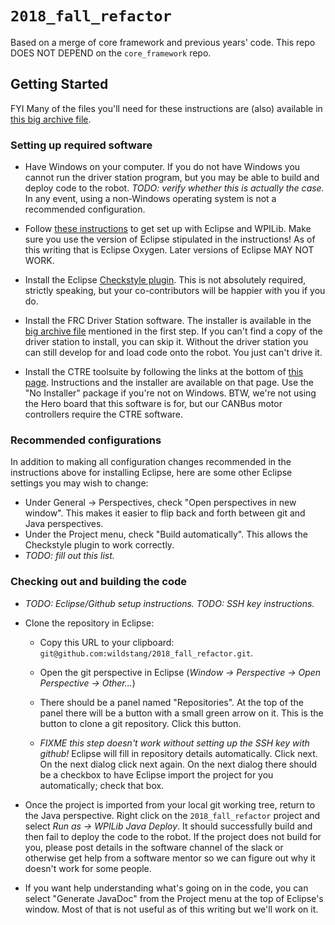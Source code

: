 # `2018_fall_refactor`
Based on a merge of core framework and previous years' code. This repo DOES NOT DEPEND on the `core_framework` repo.


## Getting Started
FYI Many of the files you'll need for these instructions are (also) available in [this big archive file](https://drive.google.com/file/d/1uvs3eQmzUT0qR6m5IIYKfawEX-y0o_qg/view?usp=sharing).

### Setting up required software
-   Have Windows on your computer. If you do not have Windows you cannot run the driver station program, but you may be able to build and deploy code to the robot. *TODO: verify whether this is actually the case.* In any event, using a non-Windows operating system is not a recommended configuration.


-   Follow [these instructions](http://wpilib.screenstepslive.com/s/4485) to get set up with Eclipse and WPILib. Make sure you use the version of Eclipse stipulated in the instructions! As of this writing that is Eclipse Oxygen. Later versions of Eclipse MAY NOT WORK.


-   Install the Eclipse [Checkstyle plugin](http://checkstyle.org/eclipse-cs/#!/). This is not absolutely required, strictly speaking, but your co-contributors will be happier with you if you do.


-   Install the FRC Driver Station software. The installer is available in the [big archive file](https://drive.google.com/file/d/1uvs3eQmzUT0qR6m5IIYKfawEX-y0o_qg/view?usp=sharing) mentioned in the first step. If you can't find a copy of the driver station to install, you can skip it. Without the driver station you can still develop for and load code onto the robot. You just can't drive it.


-   Install the CTRE toolsuite by following the links at the bottom of [this page](http://www.ctr-electronics.com/control-system/hro.html#product_tabs_technical_resources). Instructions and the installer are available on that page. Use the "No Installer" package if you're not on Windows. BTW, we're not using the Hero board that this software is for, but our CANBus motor controllers require the CTRE software.


### Recommended configurations
In addition to making all configuration changes recommended in the instructions above for installing Eclipse, here are some other Eclipse settings you may wish to change:


-   Under General -> Perspectives, check "Open perspectives in new window". This makes it easier to flip back and forth between git and Java perspectives.
-   Under the Project menu, check "Build automatically". This allows the Checkstyle plugin to work correctly.
-   *TODO: fill out this list.*


### Checking out and building the code
-   *TODO: Eclipse/Github setup instructions.* *TODO: SSH key instructions.*


-   Clone the repository in Eclipse:

    -   Copy this URL to your clipboard: `git@github.com:wildstang/2018_fall_refactor.git`.

    -   Open the git perspective in Eclipse (*Window -> Perspective -> Open Perspective -> Other...*)

    -   There should be a panel named "Repositories". At the top of the panel there will be a button with a small green arrow on it. This is the button to clone a git repository. Click this button.

    -   *FIXME this step doesn't work without setting up the SSH key with github!* Eclipse will fill in repository details automatically. Click next. On the next dialog click next again. On the next dialog there should be a checkbox to have Eclipse import the project for you automatically; check that box.


-   Once the project is imported from your local git working tree, return to the Java perspective. Right click on the `2018_fall_refactor` project and select *Run as -> WPILib Java Deploy*. It should successfully build and then fail to deploy the code to the robot. If the project does not build for you, please post details in the software channel of the slack or otherwise get help from a software mentor so we can figure out why it doesn't work for some people.


-   If you want help understanding what's going on in the code, you can select "Generate JavaDoc" from the Project menu at the top of Eclipse's window. Most of that is not useful as of this writing but we'll work on it.
